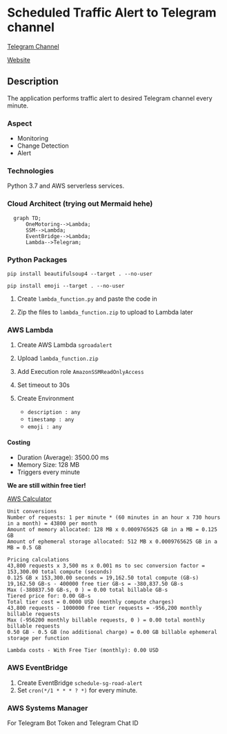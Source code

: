 # Scheduled Traffic Alert to Telegram channel
[Telegram Channel](https://t.me/TrafficAlertSG)

[Website](https://onemotoring.lta.gov.sg/content/onemotoring/home/driving/traffic_information/traffic_updates_and_road_closures.html#traffic-updates)

## Description 

The application performs traffic alert to desired Telegram channel every minute. 

### Aspect 
- Monitoring
- Change Detection
- Alert
  
### Technologies

Python 3.7 and AWS serverless services.

### Cloud Architect (trying out Mermaid hehe)

```mermaid
  graph TD;
      OneMotoring-->Lambda;
      SSM-->Lambda;
      EventBridge-->Lambda;
      Lambda-->Telegram;
```

### Python Packages

`pip install beautifulsoup4 --target . --no-user`

`pip install emoji --target . --no-user`

1. Create `lambda_function.py` and paste the code in

2. Zip the files to `lambda_function.zip` to upload to Lambda later
   
### AWS Lambda

1. Create AWS Lambda `sgroadalert`

2. Upload `lambda_function.zip`

3. Add Execution role `AmazonSSMReadOnlyAccess`

4. Set timeout to 30s
5. Create Environment
   - `description : any`
   - `timestamp : any`
   - `emoji : any`

#### Costing
- Duration (Average): 3500.00 ms
- Memory Size: 128 MB
- Triggers every minute
  
**We are still within free tier!**
  
[AWS Calculator](https://calculator.aws/#/addService/Lambda)
```
Unit conversions
Number of requests: 1 per minute * (60 minutes in an hour x 730 hours in a month) = 43800 per month
Amount of memory allocated: 128 MB x 0.0009765625 GB in a MB = 0.125 GB
Amount of ephemeral storage allocated: 512 MB x 0.0009765625 GB in a MB = 0.5 GB

Pricing calculations
43,800 requests x 3,500 ms x 0.001 ms to sec conversion factor = 153,300.00 total compute (seconds)
0.125 GB x 153,300.00 seconds = 19,162.50 total compute (GB-s)
19,162.50 GB-s - 400000 free tier GB-s = -380,837.50 GB-s
Max (-380837.50 GB-s, 0 ) = 0.00 total billable GB-s
Tiered price for: 0.00 GB-s
Total tier cost = 0.0000 USD (monthly compute charges)
43,800 requests - 1000000 free tier requests = -956,200 monthly billable requests
Max (-956200 monthly billable requests, 0 ) = 0.00 total monthly billable requests
0.50 GB - 0.5 GB (no additional charge) = 0.00 GB billable ephemeral storage per function

Lambda costs - With Free Tier (monthly): 0.00 USD
```

### AWS EventBridge

1. Create EventBridge `schedule-sg-road-alert`
2. Set `cron(*/1 * * * ? *)` for every minute.

### AWS Systems Manager
For Telegram Bot Token and Telegram Chat ID
